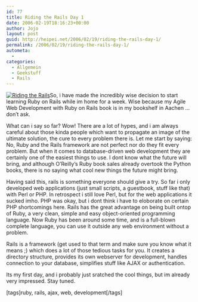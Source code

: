 ```yaml
---
id: 77
title: Riding the Rails Day 1
date: 2006-02-19T18:16:23+00:00
author: Jojo
layout: post
guid: http://heipei.net/2006/02/19/riding-the-rails-day-1/
permalink: /2006/02/19/riding-the-rails-day-1/
autometa:
  - 
categories:
  - Allgemein
  - Geekstuff
  - Rails
---
```

[<img data-echo="/weblog/riding-the-rails.png" class="alignleft" alt="Riding the Rails" />](http://www.rubyonrails.org)So, i have made the incredibly wise decision to start learning Ruby on Rails while im home for a week. Wise because my Agile Web Development with Ruby on Rails book is in my bookshelf in Aachen &#8230; don&#8217;t ask.
  
What can i say so far? Wow! There are a lot of hypes, and i am always careful about those kinda people which want to propagate an image of the ultimate solution, the cure to every problem there is. Let me start by saying: No, Ruby and the Rails framework are not perfect nor do they fit every problem. But when it comes to database-driven web development they are certainly one of the easiest things to use. I dont know what the future will bring, and although O&#8217;Reilly&#8217;s Ruby book sales already overtook the Python books, there is no saying what cool new things the future might bring.
  
Having said this, rails is something everyone should give a try. So far i only developed web applications (just small scripts, a guestbook, stuff like that) with Perl or PHP. In retrospect i still love Perl, but for the web applications it sucked imho. PHP was okay, but i dont think i have to eloborate on certain PHP shortcomings here. Rails has the great advantage on being built ontop of Ruby, a very clean, simple and easy object-oriented programming language. Now Ruby has been around some time, and is a full-blown complete language, you can use it outside any web environment without a problem.
  
Rails is a framework (get used to that term and make sure you know what it means ;) which does a lot of those tedious tasks for you. It creates a directory structure, provides its own webserver for development, handles connection to your database, simplifies stuff like AJAX or authentication.
  
Its my first day, and i probably just sratched the cool things, but im already very impressed. Stay tuned.
  
[tags]ruby, rails, ajax, web, development[/tags]
